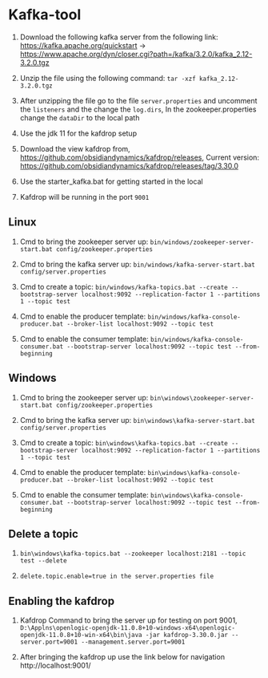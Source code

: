 # Kafka-tool

  1. Download the following kafka server from the following link: https://kafka.apache.org/quickstart -> https://www.apache.org/dyn/closer.cgi?path=/kafka/3.2.0/kafka_2.12-3.2.0.tgz
  
  2. Unzip the file using the following command: `tar -xzf kafka_2.12-3.2.0.tgz`
  
  3. After unzipping the file go to the file `server.properties` and uncomment the `listeners` and the change the `log.dirs`, In the zookeeper.properties change the `dataDir` to the  local path
  
  4. Use the jdk 11 for the kafdrop setup
  
  6. Download the view kafdrop from, https://github.com/obsidiandynamics/kafdrop/releases, Current version: https://github.com/obsidiandynamics/kafdrop/releases/tag/3.30.0
  
  7. Use the starter_kafka.bat for getting started in the local
  
  8. Kafdrop will be running in the port `9001`

## Linux

  1. Cmd to bring the zookeeper server up:
    `bin/windows/zookeeper-server-start.bat config/zookeeper.properties`
	
  2. Cmd to bring the kafka server up:
    `bin/windows/kafka-server-start.bat config/server.properties`
	
  3. Cmd to create a topic:
    `bin/windows/kafka-topics.bat --create --bootstrap-server localhost:9092 --replication-factor 1 --partitions 1 --topic test`
	
  4. Cmd to enable the producer template:
    `bin/windows/kafka-console-producer.bat --broker-list localhost:9092 --topic test`
	
  5. Cmd to enable the consumer template:
    `bin/windows/kafka-console-consumer.bat --bootstrap-server localhost:9092 --topic test --from-beginning`

## Windows

  1. Cmd to bring the zookeeper server up:
    `bin\windows\zookeeper-server-start.bat config/zookeeper.properties`
  
  2. Cmd to bring the kafka server up:
    `bin\windows\kafka-server-start.bat config/server.properties`
  
  3. Cmd to create a topic: 
    `bin\windows\kafka-topics.bat --create --bootstrap-server localhost:9092 --replication-factor 1 --partitions 1 --topic test`
  
  4. Cmd to enable the producer template:
    `bin\windows\kafka-console-producer.bat --broker-list localhost:9092 --topic test`
  
  5. Cmd to enable the consumer template:
    `bin\windows\kafka-console-consumer.bat --bootstrap-server localhost:9092 --topic test --from-beginning`
  

## Delete a topic

  1. `bin\windows\kafka-topics.bat --zookeeper localhost:2181 --topic test --delete`
  
  2. `delete.topic.enable=true in the server.properties file`
  
## Enabling the kafdrop

  1. Kafdrop Command to bring the server up for testing on port 9001, `D:\Applns\openlogic-openjdk-11.0.8+10-windows-x64\openlogic-openjdk-11.0.8+10-win-x64\bin\java -jar kafdrop-3.30.0.jar --server.port=9001 --management.server.port=9001`
  
  2. After bringing the kafdrop up use the link below for navigation http://localhost:9001/
